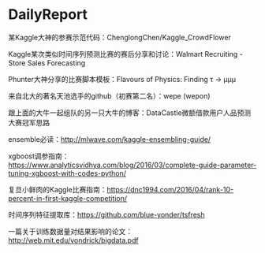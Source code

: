# DailyReport
某Kaggle大神的参赛示范代码：ChenglongChen/Kaggle_CrowdFlower

Kaggle某次类似时间序列预测比赛的赛后分享和讨论：Walmart Recruiting - Store Sales Forecasting

Phunter大神分享的比赛脚本模板：Flavours of Physics: Finding τ → μμμ

来自北大的著名天池选手的github（初赛第二名）：wepe (wepon)

跟上面的大牛一起组队的另一只大牛的博客：DataCastle微额借款用户人品预测大赛冠军思路

ensemble必读：http://mlwave.com/kaggle-ensembling-guide/

xgboost调参指南：https://www.analyticsvidhya.com/blog/2016/03/complete-guide-parameter-tuning-xgboost-with-codes-python/

复旦小鲜肉的Kaggle比赛指南：https://dnc1994.com/2016/04/rank-10-percent-in-first-kaggle-competition/

时间序列特征提取库：https://github.com/blue-yonder/tsfresh

一篇关于训练数据量对结果影响的论文：http://web.mit.edu/vondrick/bigdata.pdf

